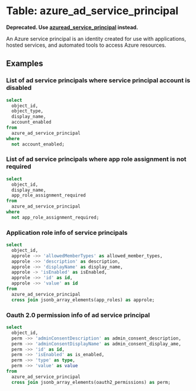 # Table: azure_ad_service_principal

**Deprecated. Use [azuread_service_principal](https://hub.steampipe.io/plugins/turbot/azuread/tables/azuread_service_principal) instead.**

An Azure service principal is an identity created for use with applications, hosted services, and automated tools to access Azure resources.

## Examples

### List of ad service principals where service principal account is disabled

```sql
select
  object_id,
  object_type,
  display_name,
  account_enabled
from
  azure_ad_service_principal
where
  not account_enabled;
```


### List of ad service principals where app role assignment is not required

```sql
select
  object_id,
  display_name,
  app_role_assignment_required
from
  azure_ad_service_principal
where
  not app_role_assignment_required;
```


### Application role info of service principals

```sql
select
  object_id,
  approle ->> 'allowedMemberTypes' as allowed_member_types,
  approle ->> 'description' as description,
  approle ->> 'displayName' as display_name,
  approle -> 'isEnabled' as isEnabled,
  approle ->> 'id' as id,
  approle ->> 'value' as id
from
  azure_ad_service_principal
  cross join jsonb_array_elements(app_roles) as approle;
```


### Oauth 2.0 permission info of ad service principal

```sql
select
  object_id,
  perm ->> 'adminConsentDescription' as admin_consent_description,
  perm ->> 'adminConsentDisplayName' as admin_consent_display_ame,
  perm ->> 'id' as id,
  perm ->> 'isEnabled' as is_enabled,
  perm ->> 'type' as type,
  perm ->> 'value' as value
from
  azure_ad_service_principal
  cross join jsonb_array_elements(oauth2_permissions) as perm;
```
